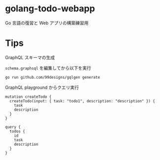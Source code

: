 # golang-todo-webapp

Go 言語の復習と Web アプリの構築練習用

# Tips

GraphQL スキーマの生成

`schema.graphsql` を編集してから以下を実行

```sh
go run github.com/99designs/gqlgen generate
```

GraphQL playground からクエリ実行

```
mutation createTodo {
  createTodo(input: { task: "todo1", description: "description" }) {
    task
    description
  }
}

query {
  todos {
    id
    task
    description
  }
}
```
